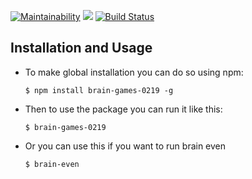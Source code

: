 [![Maintainability](https://api.codeclimate.com/v1/badges/d5cb7713d1079b8e0119/maintainability)](https://codeclimate.com/github/Eugene-94/project-lvl1-s438/maintainability)
<a href="https://codeclimate.com/github/Eugene-94/project-lvl1-s438/test_coverage"><img src="https://api.codeclimate.com/v1/badges/d5cb7713d1079b8e0119/test_coverage" /></a>
[![Build Status](https://travis-ci.com/Eugene-94/project-lvl1-s438.svg?branch=master)](https://travis-ci.com/Eugene-94/project-lvl1-s438)

## Installation and Usage

* To make global installation you can do so using npm:
    ```
    $ npm install brain-games-0219 -g

    ```

* Then to use the package you can run it like this:
    ```
    $ brain-games-0219

    ```

* Or you can use this if you want to run brain even
    ```
    $ brain-even

    ```
